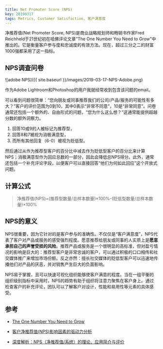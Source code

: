 ```yaml
---
title: Net Promoter Score (NPS)
key: 20190317
tags: Metrics, Customer Satisfaction, 客户满意度
---
```


净推荐值(Net Promoter Score, NPS)是商业战略规划师和畅销书作家Fred Reichheld于21世纪初在哈佛评论文章“The One Number You Need to Grow”中推出的。它是衡量客户参与度和忠诚度的有效方法。现在，超过三分之二的财富1000强都采用了这一指标。

<!--more-->

## NPS调查问卷

![adobe NPS]({{ site.baseurl }}/images/2019-03-17-NPS-Adobe.png)

作为Adobe Lightroom和Photoshop的用户我就经常收到包含该问题的email。

可以看到问题很简单：“您向朋友或同事推荐我们的公司/产品/服务的可能性有多大？”客户的评价范围为0到10，其中0表示“非常不同意”，10是“非常同意”。问卷通常还包括一个额外的、自由形式的问题，“您为什么这么想？”这通常能提供超越分数的额外洞察力。

1. 回答10或9的人被标记为推荐型，
2. 回答8和7被视为消极满意型，
3. 而所有其他回复（6-0）被视为贬低型。

然后通过从作为推荐型客户的百分比中减去作为贬低型客户的百分比来计算NPS；消极满意型作为回应总数的一部分，因此会降低总NPS得分。此外，通常还包括一个补充评论字段，以便客户可以直接回答“他们为何如此回应”这个开放式问题。

## 计算公式

> 净推荐值(NPS)=(推荐型数量/总样本数量)×100%-(贬低型数量/总样本数量)×100%

## NPS的意义

NPS很重要，因为它针对的是客户参与的准确性。不仅仅是“客户满意度”，NPS代表了客户对产品或服务的感受强烈程度。愿意推荐给朋友或同事的人实质上是**愿意承担自己的声誉受损的风险**。推荐产品或服务是一个很明显的高标准，但对盈亏情况的影响是巨大的：推荐型客户是非常忠诚的客户，可以通过积极的口口相传和社交媒体推广来增加市场份额。反之亦然：擅长社交媒体的贬低型客户可以迅速地传播他们对产品的厌恶，并对销售产生巨大的负面影响。

NPS易于掌握，且可以快速可视化组织能够使客户满意的程度。当在一组平衡的组织级别指标中采用时，NPS的趋势有助于组织将注意力聚焦在客户身上。通过检查客户的补充评论，团队可以了解客户对设计，性能和易用性等元素的具体感受。

## 参考

* [The One Number You Need to Grow](https://hbr.org/2003/12/the-one-number-you-need-to-grow)

* [客户净推荐值(NPS)影响因素的驱动力分析](http://blog.sina.com.cn/s/blog_5e9798d30102wdqn.html)

* [深度解析：NPS（净推荐值/系统）的理论、应用简介与评价](http://www.tinygroup.org/docs/38392fd077c246258cd0daa5375b41ec)